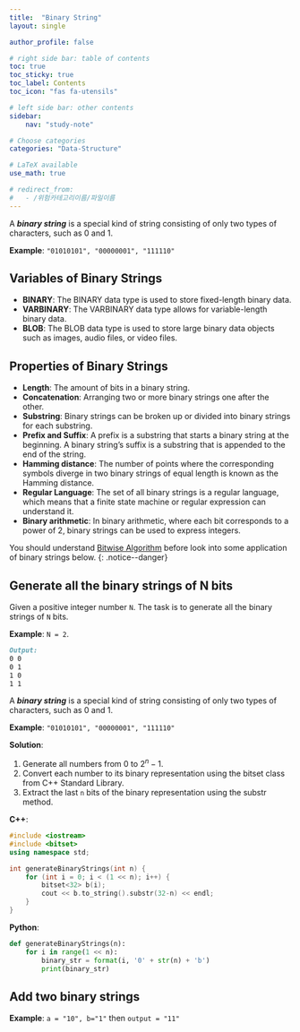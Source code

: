 ```yaml
---
title:  "Binary String"
layout: single

author_profile: false

# right side bar: table of contents
toc: true
toc_sticky: true
toc_label: Contents
toc_icon: "fas fa-utensils"

# left side bar: other contents
sidebar:
    nav: "study-note"

# Choose categories
categories: "Data-Structure"

# LaTeX available
use_math: true

# redirect_from:
#   - /위험카테고리이름/파일이름
---
```

A ***binary string*** is a special kind of string consisting of only two types of characters, such as 0 and 1.

**Example**: `"01010101", "00000001", "111110"`

## Variables of Binary Strings

+ **BINARY**: The BINARY data type is used to store fixed-length binary data.
+ **VARBINARY**: The VARBINARY data type allows for variable-length binary data.
+ **BLOB**: The BLOB data type is used to store large binary data objects such as images, audio files, or video files.

## Properties of Binary Strings

+ **Length**: The amount of bits in a binary string.
+ **Concatenation**: Arranging two or more binary strings one after the other.
+ **Substring**: Binary strings can be broken up or divided into binary strings for each substring.
+ **Prefix and Suffix**: A prefix is a substring that starts a binary string at the beginning. A binary string’s suffix is a substring that is appended to the end of the string.
+ **Hamming distance**: The number of points where the corresponding symbols diverge in two binary strings of equal length is known as the Hamming distance.
+ **Regular Language**: The set of all binary strings is a regular language, which means that a finite state machine or regular expression can understand it.
+ **Binary arithmetic**: In binary arithmetic, where each bit corresponds to a power of 2, binary strings can be used to express integers.

You should understand [Bitwise Algorithm](/algorithm/bitwise-algorithm/) before look into some application of binary strings below. 
{: .notice--danger}

## Generate all the binary strings of N bits

Given a positive integer number `N`. The task is to generate all the binary strings of `N` bits.

**Example**: `N = 2`.

~~~markdown
Output:
0 0
0 1
1 0
1 1
~~~

A ***binary string*** is a special kind of string consisting of only two types of characters, such as 0 and 1.

**Example**: `"01010101", "00000001", "111110"`


**Solution**:

1. Generate all numbers from $0$ to $2^{n}-1$.
2. Convert each number to its binary representation using the bitset class from C++ Standard Library.
3. Extract the last `n` bits of the binary representation using the substr method.

**C++**:

~~~c++
#include <iostream>
#include <bitset>
using namespace std;

int generateBinaryStrings(int n) {
    for (int i = 0; i < (1 << n); i++) {
        bitset<32> b(i);
        cout << b.to_string().substr(32-n) << endl;
    }
}
~~~

**Python**:

~~~python
def generateBinaryStrings(n):
    for i in range(1 << n):
        binary_str = format(i, '0' + str(n) + 'b')
        print(binary_str)
~~~

## Add two binary strings

**Example**: `a = "10", b="1"` then `output = "11"`

